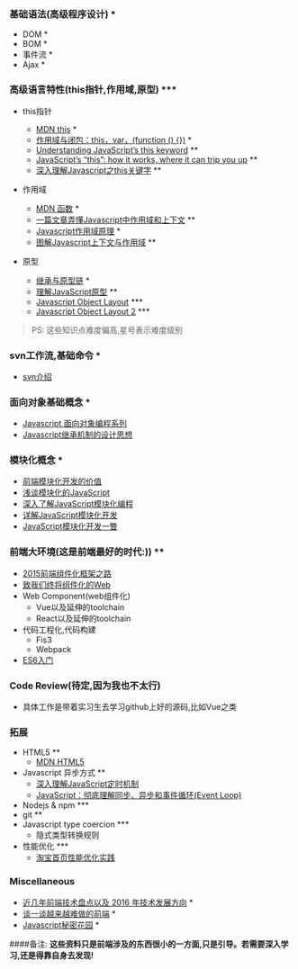 ### 基础语法(高级程序设计) *
- DOM *
- BOM *
- 事件流 *
- Ajax *

### 高级语言特性(this指针,作用域,原型) ***
-  this指针
    - [MDN this](https://developer.mozilla.org/en-US/docs/Web/JavaScript/Reference/Operators/this) *
    - [作用域与闭包：this，var，(function () {})](https://github.com/alsotang/node-lessons/tree/master/lesson11) *
    - [Understanding JavaScript’s this keyword](https://javascriptweblog.wordpress.com/2010/08/30/understanding-javascripts-this/) **
    - [JavaScript’s “this”: how it works, where it can trip you up](http://www.2ality.com/2014/05/this.html) **
    - [深入理解Javascript之this关键字](http://www.laruence.com/2009/09/08/1076.html) **
- 作用域
    - [MDN 函数](https://developer.mozilla.org/zh-CN/docs/Web/JavaScript/Reference/Functions) *
    - [一篇文章弄懂Javascript中作用域和上下文](http://www.html-js.com/article/Scope-and-context-learning-every-day-JavaScript-article-understand-Javascript) **
    - [Javascript作用域原理](http://www.laruence.com/2009/05/28/863.html) *
    - [图解Javascript上下文与作用域](http://blog.rainy.im/2015/07/04/scope-chain-and-prototype-chain-in-js/) **
    
- 原型
    - [继承与原型链](https://developer.mozilla.org/zh-CN/docs/Web/JavaScript/Inheritance_and_the_prototype_chain) *
    - [理解JavaScript原型](http://blog.jobbole.com/9648/) **
    - [Javascript Object Layout](http://www.mollypages.org/tutorials/js.mp) ***
    - [Javascript Object Layout 2](http://www.mollypages.org/tutorials/js2.mp) ***
    
 > PS: 这些知识点难度偏高,星号表示难度级别
 
 
### svn工作流,基础命令 *
- [svn介绍](https://tortoisesvn.net/docs/release/TortoiseSVN_zh_CN/index.html)
    
    
### 面向对象基础概念 *
- [Javascript 面向对象编程系列](http://www.ruanyifeng.com/blog/2010/05/object-oriented_javascript_encapsulation.html)
- [Javascript继承机制的设计思想](http://www.ruanyifeng.com/blog/2011/06/designing_ideas_of_inheritance_mechanism_in_javascript.html)

### 模块化概念 *
- [前端模块化开发的价值](https://github.com/seajs/seajs/issues/547)
- [浅谈模块化的JavaScript](http://www.cnblogs.com/jinguangguo/archive/2013/04/06/3002515.html?utm_source=tuicool&utm_medium=referral)
- [深入了解JavaScript模块化编程](http://jerryzou.com/posts/jsmodular/)
- [详解JavaScript模块化开发](https://segmentfault.com/a/1190000000733959)
- [JavaScript模块化开发一瞥](http://www.ituring.com.cn/article/1091)

### 前端大环境(这是前端最好的时代:)) **
- [2015前端组件化框架之路](https://github.com/xufei/blog/issues/19)
- [致我们终将组件化的Web](http://www.alloyteam.com/2015/11/we-will-be-componentized-web-long-text/)
- Web Component(web组件化)
    - Vue以及延伸的toolchain
    - React以及延伸的toolchain
- 代码工程化,代码构建 
    - Fis3
    - Webpack
- [ES6入门](http://es6.ruanyifeng.com/)


### Code Review(待定,因为我也不太行)
 - 具体工作是带着实习生去学习github上好的源码,比如Vue之类


### 拓展

- HTML5 **
    - [MDN HTML5](https://developer.mozilla.org/en-US/docs/Web/Guide/HTML/HTML5)
- Javascript 异步方式 **
    - [深入理解JavaScript定时机制](http://www.laruence.com/2009/09/23/1089.html)
    - [ JavaScript：彻底理解同步、异步和事件循环(Event Loop)](https://segmentfault.com/a/1190000004322358)
- Nodejs & npm ***
- git **
- Javascript type coercion ***
    - 隐式类型转换规则
- 性能优化 ***
    - [淘宝首页性能优化实践](http://www.barretlee.com/blog/2016/04/01/optimization-in-taobao-homepage/)
   


### Miscellaneous
- [近几年前端技术盘点以及 2016 年技术发展方向](http://www.cnblogs.com/hustskyking/p/after-framework-we-gonna-to-hug-data.html) *
- [谈一谈越来越难做的前端](http://www.barretlee.com/blog/2016/06/13/talk-about-front-end/) *
- [Javascript秘密花园](http://bonsaiden.github.io/JavaScript-Garden/zh/) *



####备注:
**这些资料只是前端涉及的东西很小的一方面,只是引导。若需要深入学习,还是得靠自身去发现!**




    

    
    
